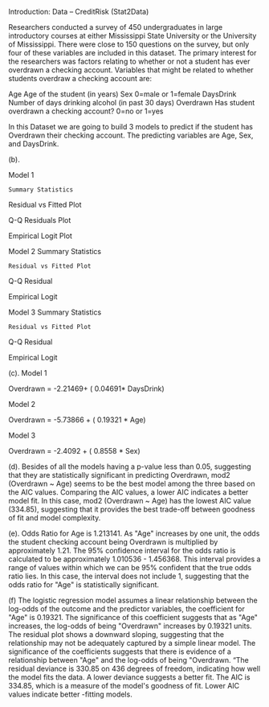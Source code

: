 
Introduction:
Data – CreditRisk (Stat2Data) 

Researchers conducted a survey of 450 undergraduates in large introductory courses at either Mississippi State University or the University of Mississippi. There were close to 150 questions on the survey, but only four of these variables are included in this dataset. The primary interest for the researchers was factors relating to whether or not a student has ever overdrawn a checking account.
Variables that might be related to whether students overdraw a checking account are:

Age	Age of the student (in years)
Sex	0=male or 1=female
DaysDrink	Number of days drinking alcohol (in past 30 days)
Overdrawn	Has student overdrawn a checking account? 0=no or 1=yes

In this Dataset we are going to build 3 models to predict if the student has Overdrawn their checking account. The predicting variables are Age, Sex, and DaysDrink.


(b).   

Model 1
	
	Summary Statistics 

	 



Residual vs Fitted Plot

	 

	

Q-Q Residuals Plot

	 

	





Empirical Logit Plot

	 


Model 2
	Summary Statistics
	
	 
	Residual vs Fitted Plot

	 

	
Q-Q Residual 	

 

	




Empirical Logit
	
	  

Model 3
	Summary Statistics

 




	Residual vs Fitted Plot
	
		 
	
Q-Q Residual
		
		 






Empirical Logit

		 

(c). 
	Model 1

Overdrawn =  -2.21469+ ( 0.04691* DaysDrink) 

Model 2

Overdrawn =  -5.73866 + ( 0.19321 * Age) 

Model 3

Overdrawn = -2.4092 + ( 0.8558 * Sex)


(d). Besides of all the models having a p-value less than 0.05, suggesting that they are statistically significant in predicting Overdrawn, mod2 (Overdrawn ~ Age) seems to be the best model among the three based on the AIC values. Comparing the AIC values, a lower AIC indicates a better model fit. In this case, mod2 (Overdrawn ~ Age) has the lowest AIC value (334.85), suggesting that it provides the best trade-off between goodness of fit and model complexity. 

(e). Odds Ratio for Age is 1.213141. As "Age" increases by one unit, the odds the student    checking account being Overdrawn is multiplied by approximately 1.21.
 The 95% confidence interval for the odds ratio is calculated to be approximately 1.010536 - 1.456368. This interval provides a range of values within which we can be 95% confident that the true odds ratio lies. In this case, the interval does not include 1, suggesting that the odds ratio for "Age" is statistically significant.

(f) The logistic regression model assumes a linear relationship between the log-odds of the outcome and the predictor variables, the coefficient for "Age" is 0.19321. The significance of this coefficient suggests that as "Age" increases, the log-odds of being "Overdrawn" increases by 0.19321 units. The residual plot shows a downward sloping, suggesting that the relationship may not be adequately captured by a simple linear model. The significance of the coefficients suggests that there is evidence of a relationship between "Age" and the log-odds of being "Overdrawn. “The residual deviance is 330.85 on 436 degrees of freedom, indicating how well the model fits the data. A lower deviance suggests a better fit. The AIC is 334.85, which is a measure of the model's goodness of fit. Lower AIC values indicate better -fitting models.



